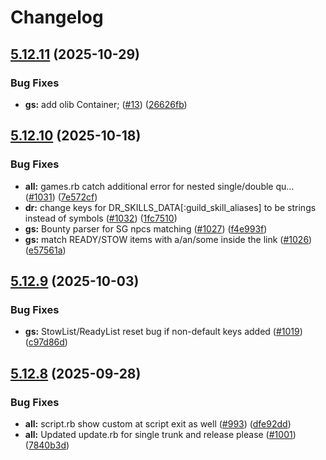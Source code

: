 # Changelog

## [5.12.11](https://github.com/Lich5/ng-betalich/compare/v5.12.10...v5.12.11) (2025-10-29)


### Bug Fixes

* **gs:** add olib Container; ([#13](https://github.com/Lich5/ng-betalich/issues/13)) ([26626fb](https://github.com/Lich5/ng-betalich/commit/26626fb8204d221a021bd0a7f382d725a30bcf01))

## [5.12.10](https://github.com/elanthia-online/lich-5/compare/v5.12.9...v5.12.10) (2025-10-18)


### Bug Fixes

* **all:** games.rb catch additional error for nested single/double qu… ([#1031](https://github.com/elanthia-online/lich-5/issues/1031)) ([7e572cf](https://github.com/elanthia-online/lich-5/commit/7e572cfbb8a8682d022ced5fd2ccce829be74518))
* **dr:** change keys for DR_SKILLS_DATA[:guild_skill_aliases] to be strings instead of symbols ([#1032](https://github.com/elanthia-online/lich-5/issues/1032)) ([1fc7510](https://github.com/elanthia-online/lich-5/commit/1fc75105ea378b204503dd0538bcd153ccff2f38))
* **gs:** Bounty parser for SG npcs matching ([#1027](https://github.com/elanthia-online/lich-5/issues/1027)) ([f4e993f](https://github.com/elanthia-online/lich-5/commit/f4e993f6299b595d0dd713939cc4093daa0c87a4))
* **gs:** match READY/STOW items with a/an/some inside the link ([#1026](https://github.com/elanthia-online/lich-5/issues/1026)) ([e57561a](https://github.com/elanthia-online/lich-5/commit/e57561a611d1d07c974e4255b461be60c09d98fd))

## [5.12.9](https://github.com/elanthia-online/lich-5/compare/v5.12.8...v5.12.9) (2025-10-03)


### Bug Fixes

* **gs:** StowList/ReadyList reset bug if non-default keys added ([#1019](https://github.com/elanthia-online/lich-5/issues/1019)) ([c97d86d](https://github.com/elanthia-online/lich-5/commit/c97d86d65664e5defc252f7687fe6d918c54b4c7))

## [5.12.8](https://github.com/elanthia-online/lich-5/compare/lich-5-v5.12.7...lich-5/v5.12.8) (2025-09-28)


### Bug Fixes

* **all:** script.rb show custom at script exit as well ([#993](https://github.com/elanthia-online/lich-5/issues/993)) ([dfe92dd](https://github.com/elanthia-online/lich-5/commit/dfe92ddbc8a20a4b51e98c048bdd81379ff4e425))
* **all:** Updated update.rb for single trunk and release please ([#1001](https://github.com/elanthia-online/lich-5/issues/1001)) ([7840b3d](https://github.com/elanthia-online/lich-5/commit/7840b3d7d4e3e19a1c6bb226fb614f737471a41c))

